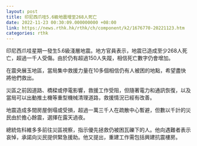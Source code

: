```yaml
---
layout: post
title: 印尼西爪哇5.6級地震增至268人死亡
date: 2022-11-23 00:30:09.000000000 +08:00
link: https://news.rthk.hk/rthk/ch/component/k2/1676770-20221123.htm
categories: rthk
---
```


印尼西爪哇星期一發生5.6級淺層地震。地方官員表示，地震已造成至少268人死亡，超過一千人受傷。由於仍有超過150人失蹤，相信死亡數字仍會增加。

在震央展玉地區，當局集中救援力量在10多個相信仍有人被困的地點，希望盡快將他們救出。

災區之前因道路、橋樑或停電影響，救援工作受阻，但隨著電力和通訊恢復，以及當局可以出動推土機等重型機械清理道路，救援情況已經有改善。

地震造成多間房屋倒塌或受損，超過一萬三千人在疏散中心暫避，但數以千計的災民由於擔心餘震，選擇在露天過夜。

總統佐科維多多前往災區視察，指示優先拯救仍被困瓦礫下的人。他向遇難者表示哀悼，承諾向災民提供緊急援助。他又提出，重建工作需包括興建抗震樓房。
